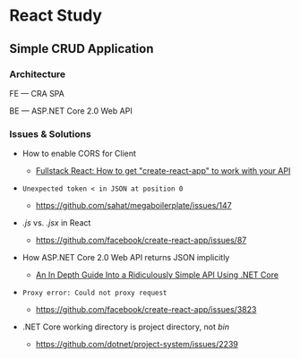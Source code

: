# React Study

## Simple CRUD Application

### Architecture

FE &mdash; CRA SPA

BE &mdash; ASP.NET Core 2.0 Web API

### Issues & Solutions

*   How to enable CORS for Client

    *   [Fullstack React: How to get "create-react-app" to work with your API](https://www.fullstackreact.com/articles/using-create-react-app-with-a-server/)

*   `Unexpected token < in JSON at position 0`

    *   https://github.com/sahat/megaboilerplate/issues/147

*   _.js_ vs. _.jsx_ in React

    *   https://github.com/facebook/create-react-app/issues/87

*   How ASP.NET Core 2.0 Web API returns JSON implicitly

    *   [An In Depth Guide Into a Ridiculously Simple API Using .NET Core](https://medium.com/@pielegacy/an-in-depth-guide-into-a-ridiculously-simple-api-using-net-core-8f5edd427b0)

*   `Proxy error: Could not proxy request`

    *   https://github.com/facebook/create-react-app/issues/3823

*   .NET Core working directory is project directory, not _bin_

    *   https://github.com/dotnet/project-system/issues/2239
